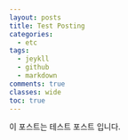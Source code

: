 ```yaml
---
layout: posts
title: Test Posting
categories:
  - etc
tags:
  - jeykll
  - github
  - markdown
comments: true  
classes: wide
toc: true  
---
```

이 포스트는 테스트 포스트 입니다.
